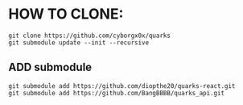 
# HOW TO CLONE:

```
git clone https://github.com/cyborgx0x/quarks
git submodule update --init --recursive
```

## ADD submodule
```
git submodule add https://github.com/diopthe20/quarks-react.git
git submodule add https://github.com/BangBBBB/quarks_api.git
```